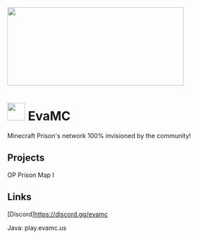 <img src="https://i.imgur.com/wczmGLB.png" width="400" height="178"/>

# <img src="https://imgur.com/aOzv6RF" width="40" height="40"/> EvaMC

Minecraft Prison's network 100% invisioned by the community!

## Projects
OP Prison Map I


## Links
[Discord]https://discord.gg/evamc

Java: play.evamc.us
